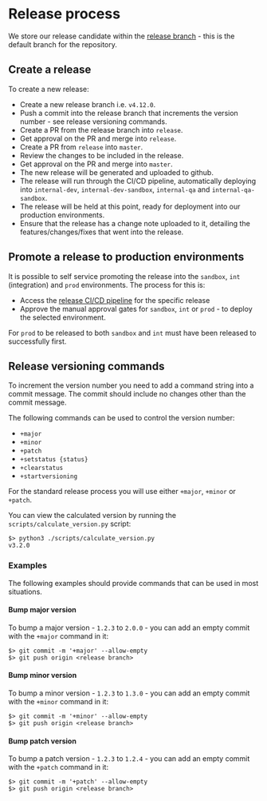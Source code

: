 # Release process

We store our release candidate within the [release branch](https://github.com/NHSDigital/communications-manager-api) - this is the default branch for the repository.

## Create a release

To create a new release:

* Create a new release branch i.e. `v4.12.0`.
* Push a commit into the release branch that increments the version number - see release versioning commands.
* Create a PR from the release branch into `release`.
* Get approval on the PR and merge into `release`.
* Create a PR from `release` into `master`.
* Review the changes to be included in the release.
* Get approval on the PR and merge into `master`.
* The new release will be generated and uploaded to github.
* The release will run through the CI/CD pipeline, automatically deploying into `internal-dev`, `internal-dev-sandbox`, `internal-qa` and `internal-qa-sandbox`.
* The release will be held at this point, ready for deployment into our production environments.
* Ensure that the release has a change note uploaded to it, detailing the features/changes/fixes that went into the release.

## Promote a release to production environments

It is possible to self service promoting the release into the `sandbox`, `int` (integration) and `prod` environments. The process for this is:

* Access the [release CI/CD pipeline](https://dev.azure.com/NHSD-APIM/API%20Platform/_build?definitionId=620) for the specific release
* Approve the manual approval gates for `sandbox`, `int` or `prod` - to deploy the selected environment.

For `prod` to be released to both `sandbox` and `int` must have been released to successfully first.

## Release versioning commands

To increment the version number you need to add a command string into a commit message. The commit should include no changes other than the commit message.

The following commands can be used to control the version number:

* `+major`
* `+minor`
* `+patch`
* `+setstatus {status}`
* `+clearstatus`
* `+startversioning`

For the standard release process you will use either `+major`, `+minor` or `+patch`.

You can view the calculated version by running the `scripts/calculate_version.py` script:

```
$> python3 ./scripts/calculate_version.py
v3.2.0
```

### Examples

The following examples should provide commands that can be used in most situations.

#### Bump major version

To bump a major version - `1.2.3` to `2.0.0` - you can add an empty commit with the `+major` command in it:

```
$> git commit -m '+major' --allow-empty
$> git push origin <release branch>
```

#### Bump minor version

To bump a minor version - `1.2.3` to `1.3.0` - you can add an empty commit with the `+minor` command in it:

```
$> git commit -m '+minor' --allow-empty
$> git push origin <release branch>
```

#### Bump patch version

To bump a patch version - `1.2.3` to `1.2.4` - you can add an empty commit with the `+patch` command in it:

```
$> git commit -m '+patch' --allow-empty
$> git push origin <release branch>
```

